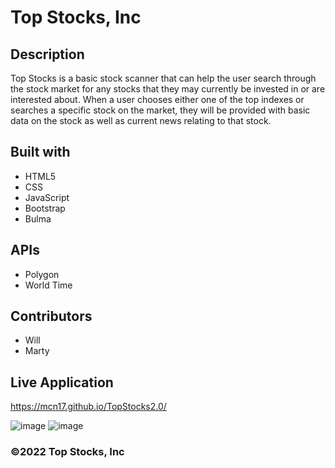 # Top Stocks, Inc

## Description
Top Stocks is a basic stock scanner that can help the user search through the stock market for any stocks that they may currently be invested in or are interested about.
When a user chooses either one of the top indexes or searches a specific stock on the market, they will be provided with basic data on the stock as well as current news relating to that stock.

## Built with 
* HTML5
* CSS
* JavaScript
* Bootstrap
* Bulma

## APIs
* Polygon
* World Time

## Contributors 
* Will
* Marty

## Live Application
https://mcn17.github.io/TopStocks2.0/

![image](https://user-images.githubusercontent.com/104735194/209837637-fd188ea5-6ee7-4aff-8c4e-23afec500579.png)
![image](https://user-images.githubusercontent.com/104735194/209837920-7a6bf500-abf7-4c79-be5f-540610c7e5f5.png)






### ©️2022 Top Stocks, Inc
